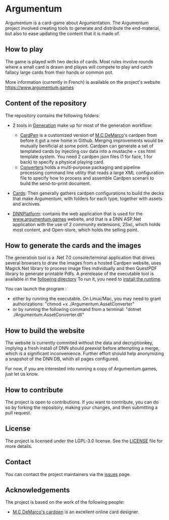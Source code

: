 # Argumentum

Argumentum is a card-game about Argumentation. The Argumentum project involved creating tools to generate and distribute the end-material, but also to ease updating the content that it is made of.

## How to play

The game is played with two decks of cards. Most rules involve rounds where a small card is drawn and playes will compete to play and catch fallacy large cards from their hands or common pot.

More information (currently in French) is available on the project's website https://www.argumentum.games


## Content of the repository

The repository contains the following folders:

*  2 tools in [Generation](/Generation) make up for most of the generation workflow:
    * [CardPen](/Generation/CardPen/index.html) is a customized version of [M.C DeMarco](https://github.com/mcdemarco/)'s cardpen from before it got a new home in Github. Merging improvements would be mutually benificial at some point.
	Cardpen can generate a set of templated cards by injecting csv data into a mustache + css html template system.
	You need 2 cardpen json files (1 for face, 1 for back) to specify a physical playing card.
	* [Converters](/Generation/Converters) holds a multi-purpose packaging and pipeline processing command line utility that reads a large XML configuration file to specify how to process and assemble Cardpen scenarii to build the send-to-print document. 
* [Cards](/Cards): Then generally gathers cardpen configurations to build the decks that make Argumentum, with folders for each type, together with assets and archives.
	
* [DNNPlatform](/DNNPlatform): contains the web application that is used for the www.argumentum.games website, and that is a DNN ASP.Net application with the use of 2 community extensions, 2Sxc, which holds most content, and Open-store, which holds the selling point.  

## How to generate the cards and the images

The generation tool is a .Net 7.0 console/terminal application that drives several browsers to draw the images from a hosted Cardpen website, uses Magick.Net library to process image files individually and then QuestPDF library to generate printable Pdfs.
A prerelease of the executable tool is available in the [following directory](https://github.com/ArgumentumGames/Argumentum/tree/master/Generation/Converters/Argumentum.AssetConverter/Published/v1.3)
To run it, you need to [install the runtime](https://dotnet.microsoft.com/download/dotnet/7.0/runtime).

You can launch the program :

- either by running the executable. On Linux/Mac, you may need to grant authorizations: "chmod +x ./Argumentum.AssetConverter"
- or by running the following command from a terminal: "dotnet ./Argumentum.AssetConverter.dll"



## How to build the website

The website is currently commited without the data and decryptionkey, implying a fresh install of DNN should preexist before attempting a merge, which is a significant inconvenience. Further effort should help anonymizing a snapshot of the DNN DB, whith all pages configured.

For now, if you are interested into running a copy of Argumentum.games, just let us know.

## How to contribute

The project is open to contributions. If you want to contribute, you can do so by forking the repository, making your changes, and then submitting a pull request.

## License

The project is licensed under the LGPL-3.0 license. See the [LICENSE](/LICENSE) file for more details.

## Contact

You can contact the project maintainers via the [issues](/issues) page.

## Acknowledgements

The project is based on the work of the following people:

* [M.C DeMarco's cardpen](https://github.com/mcdemarco/cardpen) is an excellent online card designer.



